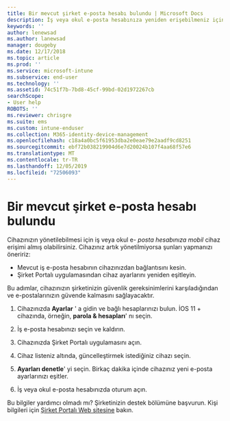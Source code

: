 ```yaml
---
title: Bir mevcut şirket e-posta hesabı bulundu | Microsoft Docs
description: İş veya okul e-posta hesabınıza yeniden erişebilmeniz için cihazınıza güncelleştirme uygulama yöntemleri anlatılmaktadır.
keywords: ''
author: lenewsad
ms.author: lanewsad
manager: dougeby
ms.date: 12/17/2018
ms.topic: article
ms.prod: ''
ms.service: microsoft-intune
ms.subservice: end-user
ms.technology: ''
ms.assetid: 74c51f7b-7bd8-45cf-99bd-02d1972267cb
searchScope:
- User help
ROBOTS: ''
ms.reviewer: chrisgre
ms.suite: ems
ms.custom: intune-enduser
ms.collection: M365-identity-device-management
ms.openlocfilehash: c18a4a0bc5f61953dba2e0eae79e2aadf9cd8251
ms.sourcegitcommit: ebf72b038219904d6e7d20024b107f4aa68f57e6
ms.translationtype: MT
ms.contentlocale: tr-TR
ms.lasthandoff: 12/05/2019
ms.locfileid: "72506093"
---
```

# <a name="an-existing-company-email-account-was-found"></a>Bir mevcut şirket e-posta hesabı bulundu

Cihazınızın yönetilebilmesi için iş veya okul e- *posta hesabınıza mobil* cihaz erişimi almış olabilirsiniz. Cihazınız artık yönetilmiyorsa şunları yapmanızı öneririz:

* Mevcut iş e-posta hesabının cihazınızdan bağlantısını kesin.
* Şirket Portalı uygulamasından cihaz ayarlarını yeniden eşitleyin.  

Bu adımlar, cihazınızın şirketinizin güvenlik gereksinimlerini karşıladığından ve e-postalarınızın güvende kalmasını sağlayacaktır.

1. Cihazınızda **Ayarlar** ' a gidin ve bağlı hesaplarınızı bulun. İOS 11 + cihazında, örneğin, **parola & hesapları**' nı seçin.
 
2. İş e-posta hesabınızı seçin ve kaldırın.

3. Cihazınızda Şirket Portalı uygulamasını açın.  

4. Cihaz listeniz altında, güncelleştirmek istediğiniz cihazı seçin.

5. **Ayarları denetle**' yi seçin. Birkaç dakika içinde cihazınız yeni e-posta ayarlarınızı eşitler.

6. İş veya okul e-posta hesabınızda oturum açın.

Bu bilgiler yardımcı olmadı mı? Şirketinizin destek bölümüne başvurun. Kişi bilgileri için [Şirket Portalı Web sitesine](https://go.microsoft.com/fwlink/?linkid=2010980) bakın.
